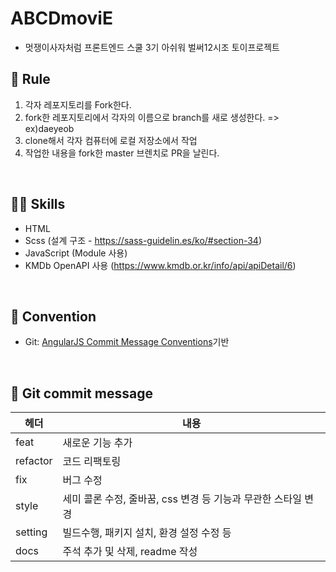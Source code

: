 # ABCDmoviE

- 멋쟁이사자처럼 프론트엔드 스쿨 3기 아쉬워 벌써12시조 토이프로젝트



## 🔨 Rule

1. 각자 레포지토리를 Fork한다.
2. fork한 레포지토리에서 각자의 이름으로 branch를 새로 생성한다. => ex)daeyeob
3. clone해서 각자 컴퓨터에 로컬 저장소에서 작업
4. 작업한 내용을 fork한 master 브렌치로 PR을 날린다. 

<br>

## 🧑‍💻 Skills

- HTML
- Scss (설계 구조 - https://sass-guidelin.es/ko/#section-34)
- JavaScript (Module 사용)
- KMDb OpenAPI 사용 (https://www.kmdb.or.kr/info/api/apiDetail/6)

<br>

## 📌 Convention

- Git: [AngularJS Commit Message Conventions](https://gist.github.com/stephenparish/9941e89d80e2bc58a153)기반

<br>

## 📝 Git commit message

| 헤더     | 내용                                                |
| -------- | --------------------------------------------------- |
| feat     | 새로운 기능 추가                                    |
| refactor | 코드 리팩토링                                       |
| fix      | 버그 수정                                           |
| style    | 세미 콜론 수정, 줄바꿈, css 변경 등 기능과 무관한 스타일 변경 |
| setting  | 빌드수행, 패키지 설치, 환경 설정 수정 등            |
| docs     | 주석 추가 및 삭제, readme 작성                         | 
